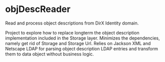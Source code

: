 # objDescReader
Read and process object descriptions from DirX Identity domain.

Project to explore how to replace longterm the object description implementation included in the Storage layer.
Minimizes the dependencies, namely get rid of Storage and Storage Url. Relies on Jackson XML and Netscape LDAP for parsing object description LDAP entries and transform them to data object without business logic.
